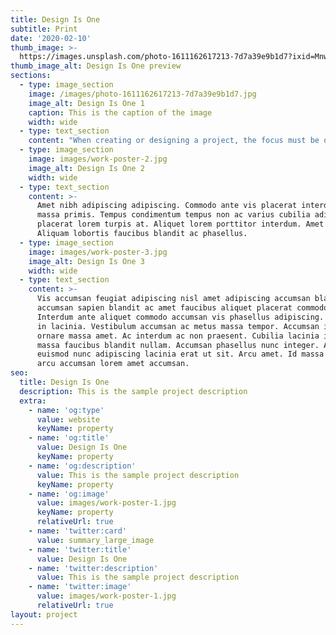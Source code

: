 ```yaml
---
title: Design Is One
subtitle: Print
date: '2020-02-10'
thumb_image: >-
  https://images.unsplash.com/photo-1611162617213-7d7a39e9b1d7?ixid=MnwxMjA3fDB8MHxzZWFyY2h8MTR8fGRlc2lnbiUyMHBsYW5uaW5nfGVufDB8fDB8fA%3D%3D&ixlib=rb-1.2.1&auto=format&fit=crop&w=500&q=60
thumb_image_alt: Design Is One preview
sections:
  - type: image_section
    image: /images/photo-1611162617213-7d7a39e9b1d7.jpg
    image_alt: Design Is One 1
    caption: This is the caption of the image
    width: wide
  - type: text_section
    content: "When creating or designing a project, the focus must be on the end-user. The result should be the common experience of people. Any digital experience should be effective for the user.\r\nUX and UI, while they can be completely different themes, they produce the same result. Aspect results. While some projects can have simplicity and pleasantness, few projects can be aesthetic or complex based on the planned result. Design planning in UX is aimed to stimulate emotions and curiosity. Design planning can also have other practices, like how many steps should one follow to get to a certain point or the target modules that are going to be used. Design planning is the result of User Research, planning the experience, and analytical end outcomes.\n"
  - type: image_section
    image: images/work-poster-2.jpg
    image_alt: Design Is One 2
    width: wide
  - type: text_section
    content: >-
      Amet nibh adipiscing adipiscing. Commodo ante vis placerat interdum massa
      massa primis. Tempus condimentum tempus non ac varius cubilia adipiscing
      placerat lorem turpis at. Aliquet lorem porttitor interdum. Amet lacus.
      Aliquam lobortis faucibus blandit ac phasellus.
  - type: image_section
    image: images/work-poster-3.jpg
    image_alt: Design Is One 3
    width: wide
  - type: text_section
    content: >-
      Vis accumsan feugiat adipiscing nisl amet adipiscing accumsan blandit
      accumsan sapien blandit ac amet faucibus aliquet placerat commodo.
      Interdum ante aliquet commodo accumsan vis phasellus adipiscing. Ornare a
      in lacinia. Vestibulum accumsan ac metus massa tempor. Accumsan in lacinia
      ornare massa amet. Ac interdum ac non praesent. Cubilia lacinia interdum
      massa faucibus blandit nullam. Accumsan phasellus nunc integer. Accumsan
      euismod nunc adipiscing lacinia erat ut sit. Arcu amet. Id massa aliquet
      arcu accumsan lorem amet accumsan.
seo:
  title: Design Is One
  description: This is the sample project description
  extra:
    - name: 'og:type'
      value: website
      keyName: property
    - name: 'og:title'
      value: Design Is One
      keyName: property
    - name: 'og:description'
      value: This is the sample project description
      keyName: property
    - name: 'og:image'
      value: images/work-poster-1.jpg
      keyName: property
      relativeUrl: true
    - name: 'twitter:card'
      value: summary_large_image
    - name: 'twitter:title'
      value: Design Is One
    - name: 'twitter:description'
      value: This is the sample project description
    - name: 'twitter:image'
      value: images/work-poster-1.jpg
      relativeUrl: true
layout: project
---
```

